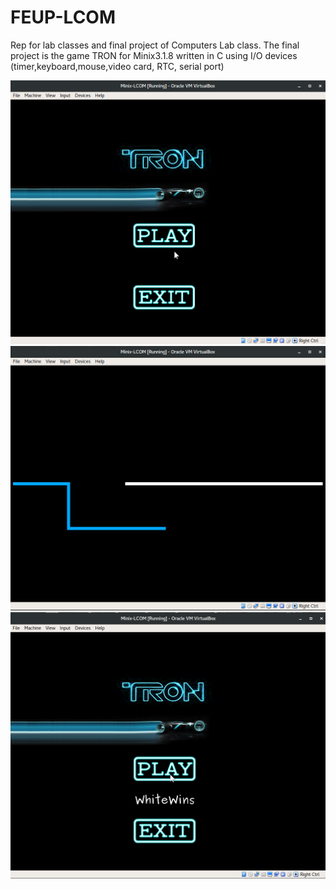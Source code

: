 # FEUP-LCOM
Rep for lab classes and final project of Computers Lab class. The final project is the game TRON for Minix3.1.8 written in C using I/O devices (timer,keyboard,mouse,video card, RTC, serial port)

![Screenshot](tron1.png)
![Screenshot](tron2.png)
![Screenshot](tron3.png)

